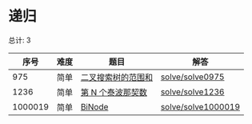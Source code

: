 # 递归

<!--- table -->

总计: 3

| 序号    | 难度 | 题目                                                                          | 解答                                        |
| ------- | ---- | ----------------------------------------------------------------------------- | ------------------------------------------- |
| 975     | 简单 | [二叉搜索树的范围和](https://leetcode-cn.com/problems/range-sum-of-bst/)      | [solve/solve0975](../solve/solve0975)       |
| 1236    | 简单 | [第 N 个泰波那契数](https://leetcode-cn.com/problems/n-th-tribonacci-number/) | [solve/solve1236](../solve/solve1236)       |
| 1000019 | 简单 | [BiNode](https://leetcode-cn.com/problems/binode-lcci/)                       | [solve/solve1000019](../solve/solve1000019) |
